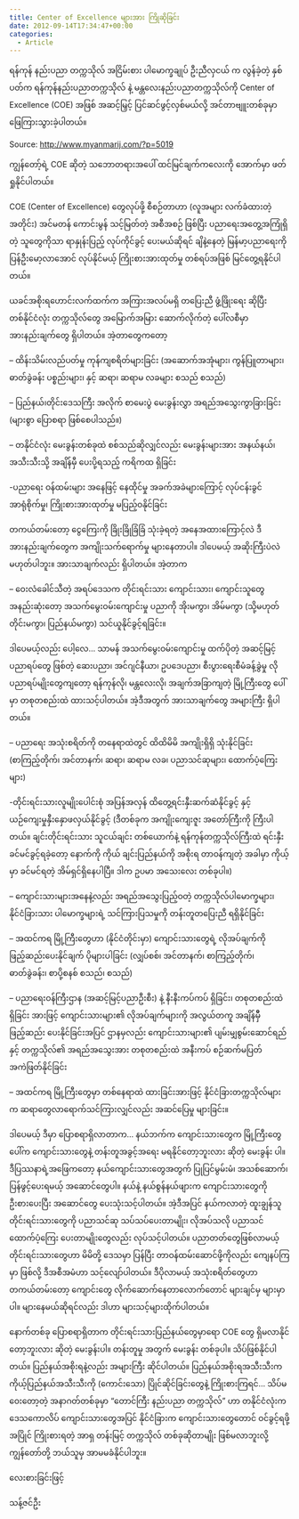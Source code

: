 ```yaml
---
title: Center of Excellence များအား ကြိုဆိုခြင်း
date: 2012-09-14T17:34:47+00:00
categories:
  - Article
---
```

ရန်ကုန် နည်းပညာ တက္ကသိုလ် အငြိမ်းစား ပါမောက္ခချုပ် ဦးညီလှငယ် က လွန်ခဲ့တဲ့ နှစ်ပတ်က ရန်ကုန်နည်းပညာတက္ကသိုလ် နဲ့ မန္တလေးနည်းပညာတက္ကသိုလ်ကို Center of Excellence (COE) အဖြစ် အဆင့်မြှင့် ပြင်ဆင်ဖွင့်လှစ်မယ်လို့ အင်တာဗျူးတစ်ခုမှာ ဖြေကြားသွားခဲ့ပါတယ်။

Source: http://www.myanmarij.com/?p=5019

ကျွန်တော့်ရဲ့ COE ဆိုတဲ့ သဘောတရားအပေါ် ထင်မြင်ချက်ကလေးကို အောက်မှာ ဖတ်ရှုနိုင်ပါတယ်။

COE (Center of Excellence) တွေလုပ်ဖို့ စီစဉ်တာဟာ (လူအများ လက်ခံထားတဲ့ အတိုင်း) အင်မတန် ကောင်းမွန် သင့်မြတ်တဲ့ အစီအစဉ် ဖြစ်ပြီး ပညာရေးအတွေ့အကြုံရှိတဲ့ သူတွေကိုသာ ရာနှုန်းပြည့် လုပ်ကိုင်ခွင့် ပေးမယ်ဆိုရင် ချိနဲ့နေတဲ့ မြန်မာ့ပညာရေးကို ပြန်ဦးမော့လာအောင် လုပ်နိုင်မယ့် ကြိုးစားအားထုတ်မှု တစ်ရပ်အဖြစ် မြင်တွေ့ရနိုင်ပါတယ်။

ယခင်အစိုးရဟောင်းလက်ထက်က အကြားအလပ်မရှိ တပြေးညီ ဖွံ့ဖြိုးရေး ဆိုပြီး တစ်နိုင်ငံလုံး တက္ကသိုလ်တွေ အမြောက်အမြား ဆောက်လိုက်တဲ့ ပေါ်လစီမှာ အားနည်းချက်တွေ ရှိပါတယ်။ အဲ့တာတွေကတော့

&#8211; ထိန်းသိမ်းလည်ပတ်မှု ကုန်ကျစရိတ်များခြင်း (အဆောက်အအုံများ၊ ကွန်ပြူတာများ၊ ဓာတ်ခွဲခန်း ပစ္စည်းများ၊ နှင့် ဆရာ၊ ဆရာမ လခများ စသည် စသည်)
  
&#8211; ပြည်နယ်၊တိုင်းဒေသကြီး အလိုက် စာမေးပွဲ မေးခွန်းလွှာ အရည်အသွေးကွာခြားခြင်း (များစွာ ပြောစရာ ဖြစ်စေပါသည်။)
  
&#8211; တနိုင်ငံလုံး မေးခွန်းတစ်ခုထဲ စစ်သည်ဆိုလျှင်လည်း မေးခွန်းများအား အနယ်နယ်၊ အသီးသီးသို့ အချိန်မှီ ပေးပို့ရသည့် ကရိကထ ရှိခြင်း
  
-ပညာရေး ဝန်ထမ်းများ အနေဖြင့် နေထိုင်မှု အခက်အခဲများကြောင့် လုပ်ငန်းခွင် အာရုံစိုက်မှု၊ ကြိုးစားအားထုတ်မှု မပြည့်ဝနိုင်ခြင်း

တကယ်တမ်းတော့ ငွေကြေးကို ခြိုးခြိုခြံခြံ သုံးခဲ့ရတဲ့ အနေအထားကြောင့်လဲ ဒီအားနည်းချက်တွေက အကျိုးသက်ရောက်မှု များနေတာပါ။ ဒါပေမယ့် အဆိုးကြီးပဲလဲ မဟုတ်ပါဘူး။ အားသာချက်လည်း ရှိပါတယ်။ အဲ့တာက

&#8211; ဝေးလံခေါင်သီတဲ့ အရပ်ဒေသက တိုင်းရင်းသား ကျောင်းသား၊ ကျောင်းသူတွေ အနည်းဆုံးတော့ အသက်မွေးဝမ်းကျောင်းမှု ပညာကို အိုးမကွာ၊ အိမ်မကွာ (သို့မဟုတ် တိုင်းမကွာ၊ ပြည်နယ်မကွာ) သင်ယူနိုင်ခွင့်ရခြင်း။

ဒါပေမယ့်လည်း ပေါ့လေ&#8230; သာမန် အသက်မွေးဝမ်းကျောင်းမှု ထက်ပိုတဲ့ အဆင့်မြင့် ပညာရပ်တွေ ဖြစ်တဲ့ ဆေးပညာ၊ အင်ဂျင်နီယာ၊ ဥပဒေပညာ၊ စီးပွားရေးစီမံခန့်ခွဲမှု လို ပညာရပ်မျိုးတွေကျတော့ ရန်ကုန်လို၊ မန္တလေးလို၊ အချက်အခြာကျတဲ့ မြို့ကြီးတွေ ပေါ်မှာ တစုတစည်းထဲ ထားသင့်ပါတယ်။ အဲ့ဒီအတွက် အားသာချက်တွေ အများကြီး ရှိပါတယ်။

&#8211; ပညာရေး အသုံးစရိတ်ကို တနေရာထဲတွင် ထိထိမိမိ အကျိုးရှိရှိ သုံးနိုင်ခြင်း (စာကြည့်တိုက်၊ အင်တာနက်၊ ဆရာ၊ ဆရာမ လခ၊ ပညာသင်ဆုများ၊ ထောက်ပံ့ကြေးများ)
  
-တိုင်းရင်းသားလူမျိုးပေါင်းစုံ အပြန်အလှန် ထိတွေ့ရင်းနှီးဆက်ဆံနိုင်ခွင့် နှင့် ယဉ်ကျေးမှုနှီးနှောဖလှယ်နိုင်ခွင့် (ဒီတစ်ခုက အကျိုးကျေးဇူး အတော်ကြီးကို ကြီးပါတယ်။ ချင်းတိုင်းရင်းသား သူငယ်ချင်း တစ်ယောက်နဲ့ ရန်ကုန်တက္ကသိုလ်ကြီးထဲ ရင်းနှီးခင်မင်ခွင့်ရခဲ့တော့ နောက်ကို ကိုယ် ချင်းပြည်နယ်ကို အစိုးရ တာဝန်ကျတဲ့ အခါမှာ ကိုယ့်မှာ ခင်မင်ရတဲ့ အိမ်ရှင်ရှိနေပါပြီ။ ဒါက ဥပမာ အသေးလေး တစ်ခုပါ။)
  
&#8211; ကျောင်းသားများအနေနဲ့လည်း အရည်အသွေးပြည့်ဝတဲ့ တက္ကသိုလ်ပါမောက္ခများ၊ နိုင်ငံခြားသား ပါမောက္ခများရဲ့ သင်ကြားပြသမှုကို တန်းတူတပြေးညီ ရရှိနိုင်ခြင်း
  
&#8211; အထင်ကရ မြို့ကြီးတွေဟာ (နိုင်ငံတိုင်းမှာ) ကျောင်းသားတွေရဲ့ လိုအပ်ချက်ကို ဖြည့်ဆည်းပေးနိုင်ချက် ပိုများပါခြင်း (လျှပ်စစ်၊ အင်တာနက်၊ စာကြည့်တိုက်၊ ဓာတ်ခွဲခန်း၊ စာပို့စနစ် စသည်၊ စသည်)
  
&#8211; ပညာရေးဝန်ကြီးဌာန (အဆင့်မြင့်ပညာဦးစီး) နဲ့ နီးနီးကပ်ကပ် ရှိခြင်း၊ တစုတစည်းထဲ ရှိခြင်း အားဖြင့် ကျောင်းသားများ၏ လိုအပ်ချက်များကို အလွယ်တကူ အချိန်မှိီဖြည့်ဆည်း ပေးနိုင်ခြင်းအပြင် ဌာနမှလည်း ကျောင်းသားများ၏ ပျမ်းမျှစွမ်းဆောင်ရည် နှင့် တက္ကသိုလ်၏ အရည်အသွေးအား တစုတစည်းထဲ အနီးကပ် စဉ်ဆက်မပြတ် အကဲဖြတ်နိုင်ခြင်း
  
&#8211; အထင်ကရ မြို့ကြီးတွေမှာ တစ်နေရာထဲ ထားခြင်းအားဖြင့် နိုင်ငံခြားတက္ကသိုလ်များက ဆရာတွေလာရောက်သင်ကြားလျှင်လည်း အဆင်ပြေမှု များခြင်း။

ဒါပေမယ့် ဒီမှာ ပြောစရာရှိလာတာက&#8230; နယ်ဘက်က ကျောင်းသားတွေက မြို့ကြီးတွေပေါ်က ကျောင်းသားတွေနဲ့ တန်းတူအခွင့်အရေး မရနိုင်တော့ဘူးလား ဆိုတဲ့ မေးခွန်း ပါ။ ဒီပြဿနာရဲ့အဖြေကတော့ နယ်ကျောင်းသားတွေအတွက် ပြုပြင်မွမ်းမံ၊ အသစ်ဆောက်၊ ပြန်ဖွင့်ပေးရမယ့် အဆောင်တွေပါ။ နယ်နဲ့ နယ်စွန်နယ်ဖျားက ကျောင်းသားတွေကို ဦးစားပေးပြီး အဆောင်တွေ ပေးသုံးသင့်ပါတယ်။ အဲ့ဒီအပြင် နယ်ကလာတဲ့ ထူးချွန်သူ တိုင်းရင်းသားတွေကို ပညာသင်ဆု သပ်သပ်ပေးတာမျိုး၊ လိုအပ်သလို ပညာသင်ထောက်ပံ့ကြေး ပေးတာမျိုးတွေလည်း လုပ်သင့်ပါတယ်။ ပညာတတ်တွေဖြစ်လာမယ့် တိုင်းရင်းသားတွေဟာ မိမိတို့ ဒေသမှာ ပြန်ပြီး တာဝန်ထမ်းဆောင်ဖို့ကိုလည်း ကျေနပ်ကြမှာ ဖြစ်လို့ ဒီအစီအမံဟာ သင့်လျော်ပါတယ်။ ဒီပိုလာမယ့် အသုံးစရိတ်တွေဟာ တကယ်တမ်းတော့ ကျောင်းတွေ လိုက်ဆောက်နေတာလောက်တောင် များချင်မှ များမှာပါ။ များနေမယ်ဆိုရင်လည်း ဒါဟာ များသင့်များထိုက်ပါတယ်။

နောက်တစ်ခု ပြောစရာရှိတာက တိုင်းရင်းသားပြည်နယ်တွေမှာရော COE တွေ ရှိမလာနိုင်တော့ဘူးလား ဆိုတဲ့ မေးခွန်းပါ။ တန်းတူမှု အတွက် မေးခွန်း တစ်ခုပါ။ သိပ်ဖြစ်နိုင်ပါတယ်။ ပြည်နယ်အစိုးရနဲ့လည်း အများကြီး ဆိုင်ပါတယ်။ ပြည်နယ်အစိုးရအသီးသီးက ကိုယ့်ပြည်နယ်အသီးသီးကို (ကောင်းသော) ပြိုင်ဆိုင်ခြင်းတွေနဲ့ ကြိုးစားကြရင်&#8230; သိပ်မဝေးတော့တဲ့ အနာဂတ်တစ်ခုမှာ &#8220;တောင်ကြီး နည်းပညာ တက္ကသိုလ်&#8221; ဟာ တနိုင်ငံလုံးက ဒေသကောလိပ် ကျောင်းသားတွေအပြင် နိုင်ငံခြားက ကျောင်းသားတွေတောင် ဝင်ခွင့်ရဖို့ အပြိုင် ကြိုးစားရတဲ့ အာရှ တန်းမြင့် တက္ကသိုလ် တစ်ခုဆိုတာမျိုး ဖြစ်မလာဘူးလို့ ကျွန်တော်တို့ ဘယ်သူမှ အာမမခံနိုင်ပါဘူး။

လေးစားခြင်းဖြင့်
  
သန့်ဇင်ဦး